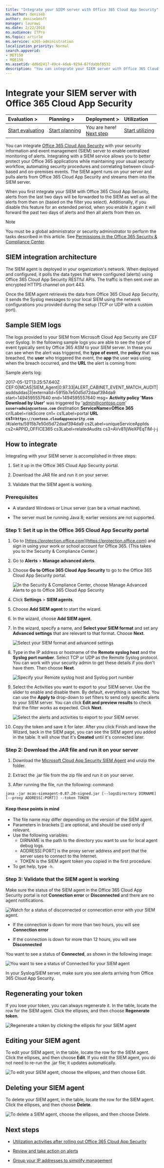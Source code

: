 ```yaml
---
title: "Integrate your SIEM server with Office 365 Cloud App Security"
ms.author: deniseb
author: denisebmsft
manager: laurawi
ms.date: 2/22/2018
ms.audience: ITPro
ms.topic: article
ms.service: o365-administration
localization_priority: Normal
search.appverid:
- MET150
- MOE150
ms.assetid: dd6d2417-49c4-4de6-9294-67fdabbf8532
description: "You can integrate your SIEM server with Office 365 Cloud App Security. Read this article to get an overview of how it works and how to set it up."
---
```


# Integrate your SIEM server with Office 365 Cloud App Security
  
|****Evaluation** \>**|****Planning** \>**|****Deployment** \>**|****Utilization****|
|:-----|:-----|:-----|:-----|
|[Start evaluating](office-365-cas-overview.md) <br/> |[Start planning](get-ready-for-office-365-cas.md) <br/> |You are here!  <br/> [Next step](utilization-activities-for-ocas.md) <br/> |[Start utilizing](utilization-activities-for-ocas.md) <br/> |
   
You can integrate [Office 365 Cloud App Security](get-ready-for-office-365-cas.md) with your security information and event management (SIEM) server to enable centralized monitoring of alerts. Integrating with a SIEM service allows you to better protect your Office 365 applications while maintaining your usual security workflow, automating security procedures and correlating between cloud-based and on-premises events. The SIEM agent runs on your server and pulls alerts from Office 365 Cloud App Security and streams them into the SIEM server. 
  
When you first integrate your SIEM with Office 365 Cloud App Security, alerts from the last two days will be forwarded to the SIEM as well as all the alerts from then on (based on the filter you select). Additionally, if you disable this feature for an extended period, when you enable it again it will forward the past two days of alerts and then all alerts from then on.
  
> [!NOTE]
> You must be a global administrator or security administrator to perform the tasks described in this article. See [Permissions in the Office 365 Security &amp; Compliance Center](permissions-in-the-security-and-compliance-center.md). 
  
## SIEM integration architecture

The SIEM agent is deployed in your organization's network. When deployed and configured, it polls the data types that were configured (alerts) using Office 365 Cloud App Security RESTful APIs. The traffic is then sent over an encrypted HTTPS channel on port 443.
  
Once the SIEM agent retrieves the data from Office 365 Cloud App Security, it sends the Syslog messages to your local SIEM using the network configurations you provided during the setup (TCP or UDP with a custom port).
  
## Sample SIEM logs

The logs provided to your SIEM from Microsoft Cloud App Security are CEF over Syslog. In the following sample logs you are able to see the type of event typically sent by Office 365 ASM to your SIEM server. In these you can see when the alert was triggered, the **type of event**, the **policy** that was breached, the **user** who triggered the event, the **app** the user was using when the breach occurred, and the **URL** the alert is coming from: 
  
Sample alerts log:
  
2017-05-12T13:25:57.640Z CEF:0|MCAS|SIEM_Agent|0.97.33|ALERT_CABINET_EVENT_MATCH_AUDIT|asddsddas|3|externalId=5915b7e50d5d72daaf394da9 start=1494595557640 end=1494595557640 msg= **Activity policy 'Mass Download by User'** was triggered by 'admin@contoso.com' **`suser=admin@contoso.com`** destination **ServiceName=Office 365** cn1Label=riskScore cn1= cs1Label=portal **URL cs1=`https://contoso.cloudappsecurity.com`** /#/alerts/5915b7e50d5d72daaf394da9 cs2Label=uniqueServiceAppIds cs2=APPID_OFFICE365 cs3Label=relatedAudits cs3=AVv81ljWeXPEqTlM-j-j 
  
## How to integrate

Integrating with your SIEM server is accomplished in three steps:
  
1. Set it up in the Office 365 Cloud App Security portal.
    
2. Download the JAR file and run it on your server.
    
3. Validate that the SIEM agent is working.
    
### Prerequisites

- A standard Windows or Linux server (can be a virtual machine).
    
- The server must be running Java 8; earlier versions are not supported.
    
### Step 1: Set it up in the Office 365 Cloud App Security portal

1. Go to [https://protection.office.com](https://protection.office.com) and sign in using your work or school account for Office 365. (This takes you to the Security &amp; Compliance Center.) 
    
2. Go to **Alerts** \> **Manage advanced alerts**.
    
3. Choose **Go to Office 365 Cloud App Security** to go to the Office 365 Cloud App Security portal. 
    
    ![In the Security &amp; Compliance Center, choose Manage Advanced Alerts to go to Office 365 Cloud App Security](media/958632d4-03e3-4ade-8e22-d5509db6fca7.png)
  
4. Click **Settings** \> **SIEM agents**.
    
5. Choose **Add SIEM agent** to start the wizard. 
    
6. In the wizard, choose **Add SIEM agent**.
    
7. In the wizard, specify a name, and **Select your SIEM format** and set any **Advanced settings** that are relevant to that format. Choose **Next**.
    
    ![Select your SIEM format and advanced settings](media/aa4ef920-55f0-4f33-9f82-92d10598cdec.png)
  
8. Type in the IP address or hostname of the **Remote syslog host** and the **Syslog port number**. Select TCP or UDP as the Remote Syslog protocol. You can work with your security admin to get these details if you don't have them. Then choose **Next**.
    
    ![Specify your Remote syslog host and Syslog port number](media/137b1b12-a9b0-447d-a277-1ae6b8e871c4.png)
  
9. Select the Activities you want to export to your SIEM server. Use the slider to enable and disable them. By default, everything is selected. You can use the **Apply to** drop-down to set filters to send only specific alerts to your SIEM server. You can click **Edit and preview results** to check that the filter works as expected. Click **Next**.
    
    ![Select the alerts and activities  to export to your SIEM server.](media/fc7d294c-32f9-4f1f-ba31-f1d3e5edb0ef.jpg)
  
10. Copy the token and save it for later. After you click Finish and leave the Wizard, back in the SIEM page, you can see the SIEM agent you added in the table. It will show that it's **Created** until it's connected later. 
    
### Step 2: Download the JAR file and run it on your server

1. Download the [Microsoft Cloud App Security SIEM Agent](https://go.microsoft.com/fwlink/?linkid=838596) and unzip the folder. 
    
2. Extract the .jar file from the zip file and run it on your server.
    
3. After running the file, run the following: command:</br>
  ```
  java -jar mcas-siemagent-0.87.20-signed.jar [--logsDirectory DIRNAME] [--proxy ADDRESS[:PORT]] --token TOKEN
  ```
#### Keep these points in mind

- The file name may differ depending on the version of the SIEM agent. 
- Parameters in brackets [] are optional, and should be used only if relevant.
- Use the following variables:
    - DIRNAME is the path to the directory you want to use for local agent debug logs.
    - ADDRESS[:PORT] is the proxy server address and port that the server uses to connect to the Internet.
    - TOKEN is the SIEM agent token you copied in the first procedure.
- To get help, type `-h`. 
  
### Step 3: Validate that the SIEM agent is working

Make sure the status of the SIEM agent in the Office 365 Cloud App Security portal is not **Connection error** or **Disconnected** and there are no agent notifications. 
  
![Watch for a status of disconnected or connecetion error with your SIEM agent.](media/da8507b9-7a8d-4a8a-b5c1-3895d188e2b4.png)
  
- If the connection is down for more than two hours, you will see **Connection error**
    
- If the connection is down for more than 12 hours, you will see **Disconnected**
    
You want to see a status of **Connected**, as shown in the following image:
  
![You want to see a status of Connected for your SIEM agent](media/0589487f-6afc-462e-b7ce-9405f521f31c.png)
  
In your Syslog/SIEM server, make sure you see alerts arriving from Office 365 Cloud App Security.
  
## Regenerating your token

If you lose your token, you can always regenerate it. In the table, locate the row for the SIEM agent. Click the ellipses, and then choose **Regenerate token**.
  
![Regenerate a token by clicking the ellipsis for your SIEM agent](media/04de368a-b88e-4a9c-a830-58025cb98db6.png)
  
## Editing your SIEM agent

To edit your SIEM agent, in the table, locate the row for the SIEM agent. Click the ellipses, and then choose **Edit**. If you edit the SIEM agent, you do not need to re-run the .jar file; it updates automatically.
  
![To edit your SIEM agent, choose the ellipses, and then choose Edit.](media/96d0b362-3e0c-4dff-b2b4-d7af5b1bfb91.png)
  
## Deleting your SIEM agent

To delete your SIEM agent, in the table, locate the row for the SIEM agent. Click the ellipses, and then choose **Delete**.
  
![To delete a SIEM agent, choose the ellipses, and then choose Delete.](media/540b5bdf-5574-4ecc-a7b0-92a499a387d7.png)
  
## Next steps

- [Utilization activities after rolling out Office 365 Cloud App Security](utilization-activities-for-ocas.md)
    
- [Review and take action on alerts](review-office-365-cas-alerts.md)
    
- [Group your IP addresses to simplify management](group-your-ip-addresses-in-ocas.md)
    

